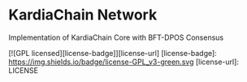 # KardiaChain Network
Implementation of KardiaChain Core with BFT-DPOS Consensus

[![GPL licensed][license-badge]][license-url]
[license-badge]: https://img.shields.io/badge/license-GPL_v3-green.svg
[license-url]: LICENSE